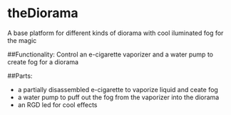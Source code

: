 # theDiorama

A base platform for different kinds of diorama with cool iluminated fog for the magic


##Functionality:
Control an e-cigarette vaporizer and a water pump to create fog for a diorama

##Parts:
* a partially disassembled e-cigarette to vaporize liquid and ceate fog
* a water pump to puff out the fog from the vaporizer into the diorama
* an RGD led for cool effects

